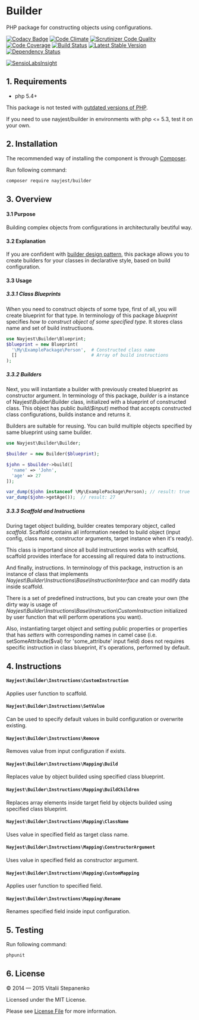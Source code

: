 Builder
=======

PHP package for constructing objects using configurations.

[![Codacy Badge](https://www.codacy.com/project/badge/4badc67af33446efac8258b8481912dd)](https://www.codacy.com/public/mail_2/Builder)
[![Code Climate](https://codeclimate.com/github/Nayjest/Builder/badges/gpa.svg)](https://codeclimate.com/github/Nayjest/Builder)
[![Scrutinizer Code Quality](https://scrutinizer-ci.com/g/Nayjest/Builder/badges/quality-score.png?b=master)](https://scrutinizer-ci.com/g/Nayjest/Builder/?branch=master)
[![Code Coverage](https://scrutinizer-ci.com/g/Nayjest/Builder/badges/coverage.png?b=master)](https://scrutinizer-ci.com/g/Nayjest/Builder/?branch=master)
[![Build Status](https://travis-ci.org/Nayjest/Builder.svg?branch=master)](https://travis-ci.org/Nayjest/Builder)
[![Latest Stable Version](https://poser.pugx.org/nayjest/builder/v/stable.svg)](https://packagist.org/packages/nayjest/builder)
[![Dependency Status](https://www.versioneye.com/user/projects/54f98b904f3108e7800000e7/badge.svg?style=flat)](https://www.versioneye.com/user/projects/54f98b904f3108e7800000e7)

[![SensioLabsInsight](https://insight.sensiolabs.com/projects/4ca474c2-d731-4cdf-ac93-9138f9f8907e/big.png)](https://insight.sensiolabs.com/projects/4ca474c2-d731-4cdf-ac93-9138f9f8907e)

## 1. Requirements

* php 5.4+  

This package is not tested with [outdated versions of PHP](http://php.net/supported-versions.php). 

If you need to use nayjest/builder in environments with php <= 5.3, test it on your own.

## 2. Installation

The recommended way of installing the component is through [Composer](https://getcomposer.org).

Run following command:

```bash
composer require nayjest/builder
```
## 3. Overview

#### 3.1 Purpose

Building complex objects from configurations in architecturally beutiful way.

#### 3.2 Explanation

If you are confident with [builder design pattern](https://en.wikipedia.org/wiki/Builder_pattern),
this package allows you to create builders for your classes in declarative style, based on build configuration.

#### 3.3 Usage

##### 3.3.1 Class Blueprints

When you need to construct objects of some type, first of all, you will create blueprint for that type.
In terminology of this package *blueprint* specifies *how to construct object of some specified type*.
It stores class name and set of build instructiuons.

```php
use Nayjest\Builder\Blueprint;
$blueprint = new Blueprint(
  '\My\ExamplePackage\Person',  # Constructed class name
  []                            # Array of build instructions
);
```

##### 3.3.2 Builders

Next, you will instantiate a builder with previously created blueprint as constructor argument.
In terminology of this package, *builder* is a instance of Nayjest\Builder\Builder class, initialized with a blueprint of constructed class. This object has public _build($input)_ method that accepts constructed class configurations, builds instance and returns it.

Builders are suitable for reusing. You can build multiple objects specified by same blueprint using same builder.

```php
use Nayjest\Builder\Builder;

$builder = new Builder($blueprint);

$john = $builder->build([
  'name' => 'John',
  'age' => 27
]);

var_dump($john instanceof \My\ExamplePackage\Person); // result: true
var_dump($john->getAge());  // result: 27
```

##### 3.3.3 Scaffold and Instructions

During taget object building, builder creates temporary object, called *scaffold*.
Scaffold contains all information needed to build object (input config, class name, constructor arguments, target instance when it's ready).

This class is importand since all build instructions works with scaffold, scaffold provides interface for accessing all required data to instructions.

And finally, instructions.
In terminology of this package, instruction is an instance of class that implements _Nayjest\Builder\Instructions\Base\InstructionInterface_ and can modify data inside scaffold.

There is a set of predefined instructions, but you can create your own (the dirty way is usage of _Nayjest\Builder\Instructions\Base\Instruction\CustomInstruction_ initialized by user function that will perform operations you want).

Also, instantiating target object and setting public properties or properties that has _setters_ with corresponding names in camel case (i.e. setSomeAttribute($val) for 'some_attribute' input field) does not requires specific instruction in class blueprint, it's operations, performed by default.

## 4. Instructions 

#### `Nayjest\Builder\Instructions\CustomInstruction` 
Applies user function to scaffold.

#### `Nayjest\Builder\Instructions\SetValue` 
Can be used to specify default values in build configuration or overwrite existing.

#### `Nayjest\Builder\Instructions\Remove` 
Removes value from input configuration if exists.

#### `Nayjest\Builder\Instructions\Mapping\Build` 
Replaces value by object builded using specified class blueprint.

#### `Nayjest\Builder\Instructions\Mapping\BuildChildren` 
Replaces array elements inside target field by objects builded using specified class blueprint.

#### `Nayjest\Builder\Instructions\Mapping\ClassName` 
Uses value in specified field as target class name.

#### `Nayjest\Builder\Instructions\Mapping\ConstructorArgument` 
Uses value in specified field as constructor argument.

#### `Nayjest\Builder\Instructions\Mapping\CustomMapping` 
Applies user function to specified field.

#### `Nayjest\Builder\Instructions\Mapping\Rename` 
Renames specified field inside input configuration.

## 5. Testing

Run following command:

```bash
phpunit
```

## 6. License

© 2014 — 2015 Vitalii Stepanenko

Licensed under the MIT License.

Please see [License File](LICENSE) for more information.
